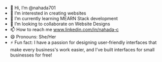 - 👋 Hi, I’m @nahada701
- 👀 I’m interested in creating websites
- 🌱 I’m currently learning MEARN Stack development
- 💞️ I’m looking to collaborate on Website Designs
- 📫 How to reach me  www.linkedin.com/in/nahada-c
- 😄 Pronouns: She/Her
- ⚡ Fun fact: I have a passion for designing user-friendly interfaces that make every business's work easier, and I’ve built interfaces for small businesses for free!

<!---
nahada701/nahada701 is a ✨ special ✨ repository because its `README.md` (this file) appears on your GitHub profile.
You can click the Preview link to take a look at your changes.
--->
